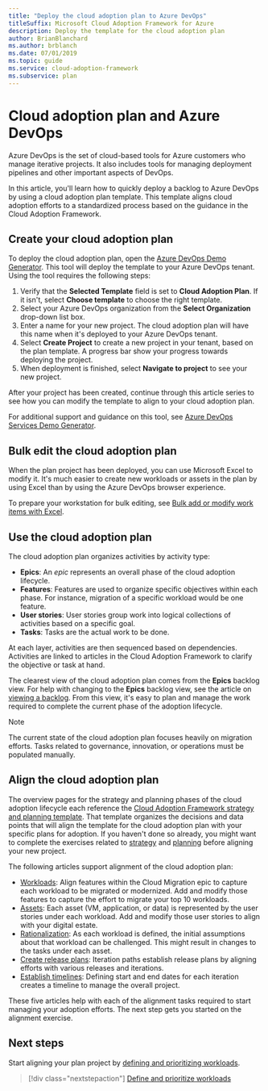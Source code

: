 ```yaml
---
title: "Deploy the cloud adoption plan to Azure DevOps"
titleSuffix: Microsoft Cloud Adoption Framework for Azure
description: Deploy the template for the cloud adoption plan
author: BrianBlanchard
ms.author: brblanch
ms.date: 07/01/2019
ms.topic: guide
ms.service: cloud-adoption-framework
ms.subservice: plan
---
```


# Cloud adoption plan and Azure DevOps

Azure DevOps is the set of cloud-based tools for Azure customers who manage iterative projects. It also includes tools for managing deployment pipelines and other important aspects of DevOps. 

In this article, you'll learn how to quickly deploy a backlog to Azure DevOps by using a cloud adoption plan template. This template aligns cloud adoption efforts to a standardized process based on the guidance in the Cloud Adoption Framework.

## Create your cloud adoption plan

To deploy the cloud adoption plan, open the [Azure DevOps Demo Generator](https://aka.ms/adopt/plan/generator). This tool will deploy the template to your Azure DevOps tenant. Using the tool requires the following steps:

1. Verify that the **Selected Template** field is set to **Cloud Adoption Plan**. If it isn't, select **Choose template** to choose the right template.
2. Select your Azure DevOps organization from the **Select Organization** drop-down list box.
3. Enter a name for your new project. The cloud adoption plan will have this name when it's deployed to your Azure DevOps tenant.
4. Select **Create Project** to create a new project in your tenant, based on the plan template. A progress bar show your progress towards deploying the project.
5. When deployment is finished, select **Navigate to project** to see your new project.

After your project has been created, continue through this article series to see how you can modify the template to align to your cloud adoption plan.

For additional support and guidance on this tool, see [Azure DevOps Services Demo Generator](https://docs.microsoft.com/azure/devops/demo-gen/?toc=%2Fazure%2Fdevops%2Fdemo-gen%2Ftoc.json&bc=%2Fazure%2Fdevops%2Fdemo-gen%2Fbreadcrumb%2Ftoc.json&view=azure-devops).

## Bulk edit the cloud adoption plan

When the plan project has been deployed, you can use Microsoft Excel to modify it. It's much easier to create new workloads or assets in the plan by using Excel than by using the Azure DevOps browser experience.

To prepare your workstation for bulk editing, see [Bulk add or modify work items with Excel](https://docs.microsoft.com/azure/devops/boards/backlogs/office/bulk-add-modify-work-items-excel?view=azure-devops).

## Use the cloud adoption plan

The cloud adoption plan organizes activities by activity type:

- **Epics**: An *epic* represents an overall phase of the cloud adoption lifecycle.
- **Features**: Features are used to organize specific objectives within each phase. For instance, migration of a specific workload would be one feature.
- **User stories**: User stories group work into logical collections of activities based on a specific goal.
- **Tasks**: Tasks are the actual work to be done.

At each layer, activities are then sequenced based on dependencies. Activities are linked to articles in the Cloud Adoption Framework to clarify the objective or task at hand.

The clearest view of the cloud adoption plan comes from the **Epics** backlog view. For help with changing to the **Epics** backlog view, see the article on [viewing a backlog](https://docs.microsoft.com/azure/devops/boards/backlogs/define-features-epics?view=azure-devops#view-a-backlog-or-portfolio-backlog). From this view, it's easy to plan and manage the work required to complete the current phase of the adoption lifecycle.

> [!NOTE]
> The current state of the cloud adoption plan focuses heavily on migration efforts. Tasks related to governance, innovation, or operations must be populated manually.

## Align the cloud adoption plan

The overview pages for the strategy and planning phases of the cloud adoption lifecycle each reference the [Cloud Adoption Framework strategy and planning template](https://archcenter.blob.core.windows.net/cdn/fusion/readiness/Microsoft-Cloud-Adoption-Framework-Strategy-and-Plan-Template.docx). That template organizes the decisions and data points that will align the template for the cloud adoption plan with your specific plans for adoption. If you haven't done so already, you might want to complete the exercises related to [strategy](../strategy/index.md) and [planning](../plan/index.md) before aligning your new project.

The following articles support alignment of the cloud adoption plan:

- [Workloads](./workloads.md): Align features within the Cloud Migration epic to capture each workload to be migrated or modernized. Add and modify those features to capture the effort to migrate your top 10 workloads.
- [Assets](./assets.md): Each asset (VM, application, or data) is represented by the user stories under each workload. Add and modify those user stories to align with your digital estate.
- [Rationalization](./review-rationalization.md): As each workload is defined, the initial assumptions about that workload can be challenged. This might result in changes to the tasks under each asset.
- [Create release plans](./iteration-paths.md): Iteration paths establish release plans by aligning efforts with various releases and iterations.
- [Establish timelines](./timelines.md): Defining start and end dates for each iteration creates a timeline to manage the overall project.

These five articles help with each of the alignment tasks required to start managing your adoption efforts. The next step gets you started on the alignment exercise.

## Next steps

Start aligning your plan project by [defining and prioritizing workloads](./workloads.md).

> [!div class="nextstepaction"]
> [Define and prioritize workloads](./workloads.md)
